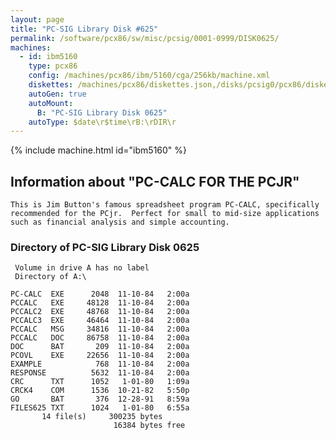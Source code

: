 ```yaml
---
layout: page
title: "PC-SIG Library Disk #625"
permalink: /software/pcx86/sw/misc/pcsig/0001-0999/DISK0625/
machines:
  - id: ibm5160
    type: pcx86
    config: /machines/pcx86/ibm/5160/cga/256kb/machine.xml
    diskettes: /machines/pcx86/diskettes.json,/disks/pcsig0/pcx86/diskettes.json
    autoGen: true
    autoMount:
      B: "PC-SIG Library Disk 0625"
    autoType: $date\r$time\rB:\rDIR\r
---
```


{% include machine.html id="ibm5160" %}

## Information about "PC-CALC FOR THE PCJR"

    This is Jim Button's famous spreadsheet program PC-CALC, specifically
    recommended for the PCjr.  Perfect for small to mid-size applications
    such as financial analysis and simple accounting.

### Directory of PC-SIG Library Disk 0625

     Volume in drive A has no label
     Directory of A:\

    PC-CALC  EXE      2048  11-10-84   2:00a
    PCCALC   EXE     48128  11-10-84   2:00a
    PCCALC2  EXE     48768  11-10-84   2:00a
    PCCALC3  EXE     46464  11-10-84   2:00a
    PCCALC   MSG     34816  11-10-84   2:00a
    PCCALC   DOC     86758  11-10-84   2:00a
    DOC      BAT       209  11-10-84   2:00a
    PCOVL    EXE     22656  11-10-84   2:00a
    EXAMPLE            768  11-10-84   2:00a
    RESPONSE          5632  11-10-84   2:00a
    CRC      TXT      1052   1-01-80   1:09a
    CRCK4    COM      1536  10-21-82   5:50p
    GO       BAT       376  12-28-91   8:59a
    FILES625 TXT      1024   1-01-80   6:55a
           14 file(s)     300235 bytes
                           16384 bytes free
